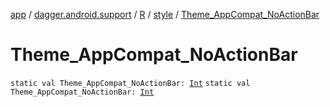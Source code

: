 [app](../../../index.md) / [dagger.android.support](../../index.md) / [R](../index.md) / [style](index.md) / [Theme_AppCompat_NoActionBar](./-theme_-app-compat_-no-action-bar.md)

# Theme_AppCompat_NoActionBar

`static val Theme_AppCompat_NoActionBar: `[`Int`](https://kotlinlang.org/api/latest/jvm/stdlib/kotlin/-int/index.html)
`static val Theme_AppCompat_NoActionBar: `[`Int`](https://kotlinlang.org/api/latest/jvm/stdlib/kotlin/-int/index.html)